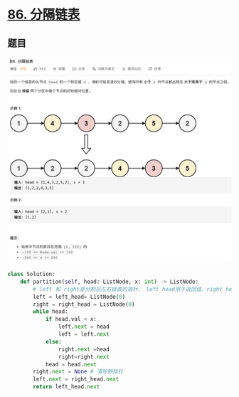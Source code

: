 # [86. 分隔链表](https://leetcode-cn.com/problems/partition-list/)

## 题目

<img src="assets/image-20210426182428677.png" alt="image-20210426182428677" style="zoom:50%;" />

```python
class Solution:
    def partition(self, head: ListNode, x: int) -> ListNode:
        # left 和 right是分割后左右链表的指针， left_head用于返回值，right_head是右链表的头结点，用于后面的拼接
        left = left_head= ListNode(0)
        right = right_head = ListNode(0)
        while head:
            if head.val < x:
                left.next = head
                left = left.next
            else:
                right.next =head
                right=right.next
            head = head.next
        right.next = None # 清除野指针
        left.next = right_head.next
        return left_head.next
```